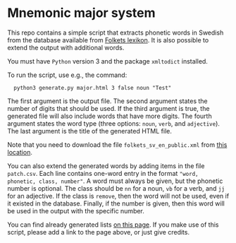 # Mnemonic major system

This repo contains a simple script that extracts phonetic words in Swedish from the database available from [Folkets lexikon](https://folkets-lexikon.csc.kth.se/folkets/). It is also possible to extend the output with additional words.

You must have `Python` version 3 and the package `xmltodict` installed.

To run the script, use e.g., the command:

```
  python3 generate.py major.html 3 false noun "Test"
```

The first argument is the output file. The second argument states the number of digits that should be used. If the third argument is true, the generated file will also include words that have more digits. The fourth argument states the word type (three options: `noun`, `verb`, and `adjective`). The last argument is the title of the generated HTML file.

Note that you need to download the file `folkets_sv_en_public.xml` from [this location](https://folkets-lexikon.csc.kth.se/folkets/folkets_sv_en_public.xml).

You can also extend the generated words by adding items in the file `patch.csv`. Each line contains one-word entry in the format `"word, phonetic, class, number"`. A word must always be given, but the phonetic number is optional. The class should be `nn` for a noun, `vb` for a verb, and `jj` for an adjective. If the class is `remove`, then the word will not be used, even if it existed in the database. Finally, if the number is given, then this word will be used in the output with the specific number.

You can find already generated lists [on this page](https://people.kth.se/~dbro/majorsys.html). If you make use of this script, please add a link to the page above, or just give credits.
